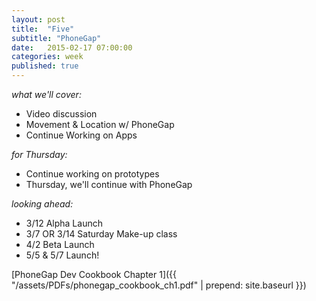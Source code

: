 ```yaml
---
layout: post
title:  "Five"
subtitle: "PhoneGap"
date:   2015-02-17 07:00:00
categories: week
published: true
---
```


*what we'll cover:*

- Video discussion
- Movement & Location w/ PhoneGap
- Continue Working on Apps

*for Thursday:*

- Continue working on prototypes
- Thursday, we'll continue with PhoneGap


*looking ahead:*

- 3/12 Alpha Launch
- 3/7 OR 3/14 Saturday Make-up class
- 4/2 Beta Launch
- 5/5 & 5/7 Launch!

[PhoneGap Dev Cookbook Chapter 1]({{ "/assets/PDFs/phonegap_cookbook_ch1.pdf" | prepend: site.baseurl }})
